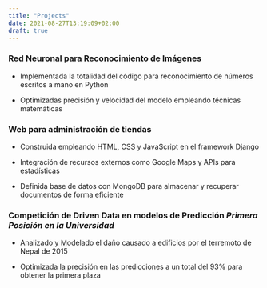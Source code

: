 ```yaml
---
title: "Projects"
date: 2021-08-27T13:19:09+02:00
draft: true
---
```


### Red Neuronal para Reconocimiento de Imágenes

* Implementada la totalidad del código para reconocimiento de números escritos a mano en Python

* Optimizadas precisión y velocidad del modelo empleando técnicas matemáticas

### Web para administración de tiendas

* Construida empleando HTML, CSS y JavaScript en el framework Django

* Integración de recursos externos como Google Maps y APIs para estadísticas

* Definida base de datos con MongoDB para almacenar y recuperar documentos de forma eficiente

### Competición de Driven Data en modelos de Predicción _Primera Posición en la Universidad_

* Analizado y Modelado el daño causado a edificios por el terremoto de Nepal de 2015

* Optimizada la precisión en las predicciones a un total del 93% para obtener la primera plaza
